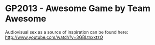 GP2013 - Awesome Game by Team Awesome
======

Audiovisual sex as a source of inspiration can be found here: http://www.youtube.com/watch?v=3GBLtnxxtzQ



